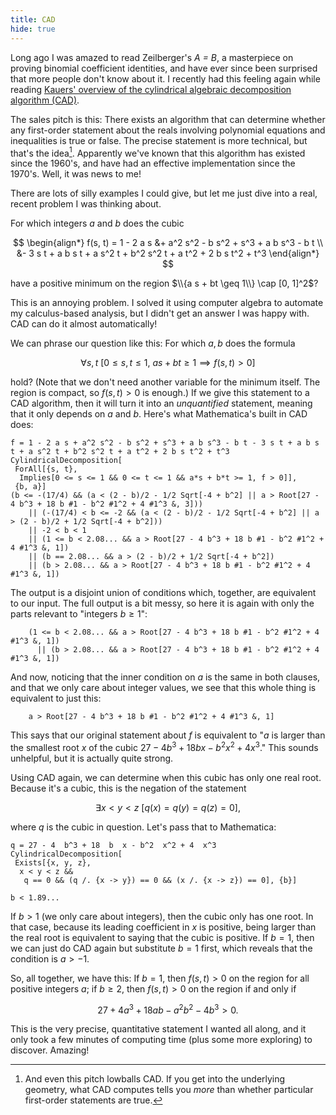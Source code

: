 ```yaml
---
title: CAD
hide: true
---
```


Long ago I was amazed to read Zeilberger's *A = B*, a masterpiece on proving
binomial coefficient identities, and have ever since been surprised that more
people don't know about it. I recently had this feeling again while reading
[Kauers' overview of the cylindrical algebraic decomposition algorithm
(CAD)](http://www.algebra.uni-linz.ac.at/people/mkauers/publications/kauers11a.pdf).

The sales pitch is this: There exists an algorithm that can determine whether
any first-order statement about the reals involving polynomial equations and
inequalities is true or false. The precise statement is more technical, but
that's the idea[^more]. Apparently we've known that this algorithm has existed
since the 1960's, and have had an effective implementation since the 1970's.
Well, it was news to me!

[^more]: And even this pitch lowballs CAD. If you get into the underlying geometry, what CAD computes tells you *more* than whether particular first-order statements are true.

There are lots of silly examples I could give, but let me just dive into
a real, recent problem I was thinking about.

For which integers $a$ and $b$ does the cubic

$$
\begin{align*}
    f(s, t) = 1 - 2 a s &+ a^2 s^2 - b s^2 + s^3 + a b s^3 - b t \\
                        &- 3 s t + a b s t + a s^2 t + b^2 s^2 t + a t^2 + 2 b s t^2 + t^3
\end{align*}
$$

have a positive minimum on the region $\\{a s + bt \geq 1\\} \cap [0, 1]^2$?

This is an annoying problem. I solved it using computer algebra to automate my
calculus-based analysis, but I didn't get an answer I was happy with. CAD can
do it almost automatically!

We can phrase our question like this: For which $a, b$ does the formula

$$\forall s, t\ [0 \leq s, t \leq 1,\ as + bt \geq 1 \implies f(s, t) > 0]$$

hold? (Note that we don't need another variable for the minimum itself. The
region is compact, so $f(s, t) > 0$ is enough.) If we give this statement to
a CAD algorithm, then it will turn it into an *unquantified* statement, meaning
that it only depends on $a$ and $b$. Here's what Mathematica's built in CAD
does:

```
f = 1 - 2 a s + a^2 s^2 - b s^2 + s^3 + a b s^3 - b t - 3 s t + a b s t + a s^2 t + b^2 s^2 t + a t^2 + 2 b s t^2 + t^3
CylindricalDecomposition[
 ForAll[{s, t},
  Implies[0 <= s <= 1 && 0 <= t <= 1 && a*s + b*t >= 1, f > 0]],
 {b, a}]
(b <= -(17/4) && (a < (2 - b)/2 - 1/2 Sqrt[-4 + b^2] || a > Root[27 - 4 b^3 + 18 b #1 - b^2 #1^2 + 4 #1^3 &, 3]))
    || (-(17/4) < b <= -2 && (a < (2 - b)/2 - 1/2 Sqrt[-4 + b^2] || a > (2 - b)/2 + 1/2 Sqrt[-4 + b^2]))
    || -2 < b < 1
    || (1 <= b < 2.08... && a > Root[27 - 4 b^3 + 18 b #1 - b^2 #1^2 + 4 #1^3 &, 1])
    || (b == 2.08... && a > (2 - b)/2 + 1/2 Sqrt[-4 + b^2])
    || (b > 2.08... && a > Root[27 - 4 b^3 + 18 b #1 - b^2 #1^2 + 4 #1^3 &, 1])
```

The output is a disjoint union of conditions which, together, are equivalent to
our input. The full output is a bit messy, so here it is again with only the
parts relevant to "integers $b \geq 1$":

```
    (1 <= b < 2.08... && a > Root[27 - 4 b^3 + 18 b #1 - b^2 #1^2 + 4 #1^3 &, 1])
      || (b > 2.08... && a > Root[27 - 4 b^3 + 18 b #1 - b^2 #1^2 + 4 #1^3 &, 1])
```

And now, noticing that the inner condition on $a$ is the same in both clauses,
and that we only care about integer values, we see that this whole thing is equivalent to just this:

```
    a > Root[27 - 4 b^3 + 18 b #1 - b^2 #1^2 + 4 #1^3 &, 1]
```

This says that our original statement about $f$ is equivalent to "$a$ is larger
than the smallest root $x$ of the cubic $27 - 4 b^3 + 18 b x - b^2 x^2 + 4 x^3$." This sounds unhelpful, but it is actually quite strong.

Using CAD again, we can determine when this cubic has only one real root.
Because it's a cubic, this is the negation of the statement

$$\exists x < y < z \ [q(x) = q(y) = q(z) = 0],$$

where $q$ is the cubic in question. Let's pass that to Mathematica:

```
q = 27 - 4  b^3 + 18  b  x - b^2  x^2 + 4  x^3
CylindricalDecomposition[
 Exists[{x, y, z},
  x < y < z &&
   q == 0 && (q /. {x -> y}) == 0 && (x /. {x -> z}) == 0], {b}]

b < 1.89...
```

If $b > 1$ (we only care about integers), then the cubic only has one root. In
that case, because its leading coefficient in $x$ is positive, being larger
than the real root is equivalent to saying that the cubic is positive. If $b
= 1$, then we can just do CAD again but substitute $b = 1$ first, which reveals
that the condition is $a > -1$.

So, all together, we have this: If $b = 1$, then $f(s, t) > 0$ on the region
for all positive integers $a$; if $b \geq 2$, then $f(s, t) > 0$ on the region
if and only if

$$27 + 4 a^3 + 18 a b - a^2 b^2 - 4 b^3 > 0.$$

This is the very precise, quantitative statement I wanted all along, and it
only took a few minutes of computing time (plus some more exploring) to
discover. Amazing!
